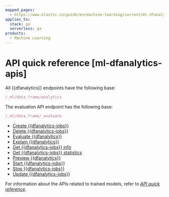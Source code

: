 ```yaml
---
mapped_pages:
  - https://www.elastic.co/guide/en/machine-learning/current/ml-dfanalytics-apis.html
applies_to:
  stack: ga
  serverless: ga
products:
  - Machine Learning
---
```


# API quick reference [ml-dfanalytics-apis]

All {{dfanalytics}} endpoints have the following base:

```js
/_ml/data_frame/analytics
```

The evaluation API endpoint has the following base:

```js
/_ml/data_frame/_evaluate
```

* [Create {{dfanalytics-jobs}}](https://www.elastic.co/docs/api/doc/elasticsearch/operation/operation-ml-put-data-frame-analytics)
* [Delete {{dfanalytics-jobs}}](https://www.elastic.co/docs/api/doc/elasticsearch/operation/operation-ml-delete-data-frame-analytics)
* [Evaluate {{dfanalytics}}](https://www.elastic.co/docs/api/doc/elasticsearch/operation/operation-ml-evaluate-data-frame)
* [Explain {{dfanalytics}}](https://www.elastic.co/docs/api/doc/elasticsearch/operation/operation-ml-explain-data-frame-analytics)
* [Get {{dfanalytics-jobs}} info](https://www.elastic.co/docs/api/doc/elasticsearch/operation/operation-ml-get-data-frame-analytics)
* [Get {{dfanalytics-jobs}} statistics](https://www.elastic.co/docs/api/doc/elasticsearch/operation/operation-ml-get-data-frame-analytics-stats)
* [Preview {{dfanalytics}}](https://www.elastic.co/docs/api/doc/elasticsearch/operation/operation-ml-preview-data-frame-analytics)
* [Start {{dfanalytics-jobs}}](https://www.elastic.co/docs/api/doc/elasticsearch/operation/operation-ml-start-data-frame-analytics)
* [Stop {{dfanalytics-jobs}}](https://www.elastic.co/docs/api/doc/elasticsearch/operation/operation-ml-stop-data-frame-analytics)
* [Update {{dfanalytics-jobs}}](https://www.elastic.co/docs/api/doc/elasticsearch/operation/operation-ml-update-data-frame-analytics)

For information about the APIs related to trained models, refer to [*API quick reference*](../nlp/ml-nlp-apis.md).
